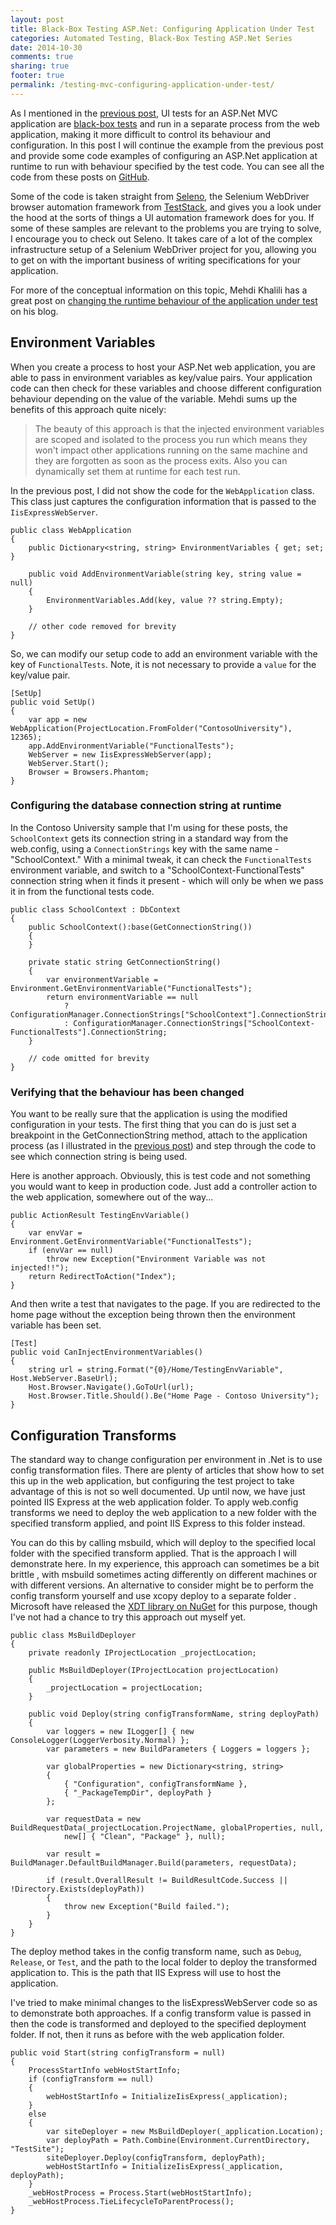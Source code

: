 ```yaml
---
layout: post
title: Black-Box Testing ASP.Net: Configuring Application Under Test
categories: Automated Testing, Black-Box Testing ASP.Net Series
date: 2014-10-30
comments: true
sharing: true
footer: true
permalink: /testing-mvc-configuring-application-under-test/
---
```


As I mentioned in the [previous post](/testing-mvc-application-with-iis-express-webdriver/), UI tests for an ASP.Net MVC application are [black-box tests](http://en.wikipedia.org/wiki/Black-box_testing) and run in a separate process from the web application, making it more difficult to control its behaviour and configuration. In this post I will continue the example from the previous post and provide some code examples of configuring an ASP.Net application at runtime to run with behaviour specified by the test code. You can see all the code from these posts on [GitHub](https://github.com/mwhelan/MvcTestingSamples). 
<!--excerpt-->

Some of the code is taken straight from [Seleno](https://github.com/TestStack/TestStack.Seleno), the Selenium WebDriver browser automation framework from [TestStack](http://teststack.net/), and gives you a look under the hood at the sorts of things a UI automation framework does for you. If some of these samples are relevant to the problems you are trying to solve, I encourage you to check out Seleno. It takes care of a lot of the complex infrastructure setup of a Selenium WebDriver project for you, allowing you to get on with the important business of writing specifications for your application.

For more of the conceptual information on this topic, Mehdi Khalili has a great post on [changing the runtime behaviour of the application under test](http://www.mehdi-khalili.com/changing-runtime-behavior-of-application-under-test) on his blog.

## Environment Variables
When you create a process to host your ASP.Net web application, you are able to pass in environment variables as key/value pairs. Your application code can then check for these variables and choose different configuration behaviour depending on the value of the variable. Mehdi sums up the benefits of this approach quite nicely:

> The beauty of this approach is that the injected environment variables are scoped and isolated to the process you run which means they won't impact other applications running on the same machine and they are forgotten as soon as the process exits. Also you can dynamically set them at runtime for each test run.

In the previous post, I did not show the code for the `WebApplication` class. This class just captures the configuration information that is passed to the `IisExpressWebServer`.

    public class WebApplication
    {
        public Dictionary<string, string> EnvironmentVariables { get; set; }

        public void AddEnvironmentVariable(string key, string value = null)
        {
            EnvironmentVariables.Add(key, value ?? string.Empty);
        }

		// other code removed for brevity
    }

So, we can modify our setup code to add an environment variable with the key of `FunctionalTests`. Note, it is not necessary to provide a `value` for the key/value pair.

    [SetUp]
    public void SetUp()
    {
        var app = new WebApplication(ProjectLocation.FromFolder("ContosoUniversity"), 12365);
        app.AddEnvironmentVariable("FunctionalTests");
        WebServer = new IisExpressWebServer(app);
        WebServer.Start();
        Browser = Browsers.Phantom;
    }

### Configuring the database connection string at runtime
In the Contoso University sample that I'm using for these posts, the `SchoolContext` gets its connection string in a standard way from the web.config, using a `ConnectionStrings` key with the same name - "SchoolContext." With a minimal tweak, it can check the `FunctionalTests` environment variable, and switch to a "SchoolContext-FunctionalTests" connection string when it finds it present - which will only be when we pass it in from the functional tests code.

	public class SchoolContext : DbContext
    {
        public SchoolContext():base(GetConnectionString())
        {
        }

        private static string GetConnectionString()
        {
            var environmentVariable = Environment.GetEnvironmentVariable("FunctionalTests");
            return environmentVariable == null 
                ? ConfigurationManager.ConnectionStrings["SchoolContext"].ConnectionString 
                : ConfigurationManager.ConnectionStrings["SchoolContext-FunctionalTests"].ConnectionString;
        }

        // code omitted for brevity
    }

### Verifying that the behaviour has been changed
You want to be really sure that the application is using the modified configuration in your tests. The first thing that you can do is just set a breakpoint in the GetConnectionString method, attach to the application process (as I illustrated in the [previous post](/testing-mvc-application-with-iis-express-webdriver/)) and step through the code to see which connection string is being used.

Here is another approach. Obviously, this is test code and not something you would want to keep in production code. Just add a controller action to the web application, somewhere out of the way...

    public ActionResult TestingEnvVariable()
    {
        var envVar = Environment.GetEnvironmentVariable("FunctionalTests");
        if (envVar == null)
            throw new Exception("Environment Variable was not injected!!");
        return RedirectToAction("Index");
    }

And then write a test that navigates to the page. If you are redirected to the home page without the exception being thrown then the environment variable has been set.

    [Test]
    public void CanInjectEnvironmentVariables()
    {
        string url = string.Format("{0}/Home/TestingEnvVariable", Host.WebServer.BaseUrl);
        Host.Browser.Navigate().GoToUrl(url);
        Host.Browser.Title.Should().Be("Home Page - Contoso University");
    }

## Configuration Transforms
The standard way to change configuration per environment in .Net is to use config transformation files. There are plenty of articles that show how to set this up in the web application, but configuring the test project to take advantage of this is not so well documented. Up until now, we have just pointed IIS Express at the web application folder. To apply web.config transforms we need to deploy the web application to a new folder with the specified transform applied, and point IIS Express to this folder instead. 

You can do this by calling msbuild, which will deploy to the specified local folder with the specified transform applied. That is the approach I will demonstrate here. In my experience, this approach can sometimes be a bit brittle , with msbuild sometimes acting differently on different machines or with different versions. An alternative to consider might be to perform the config transform yourself and use xcopy deploy to a separate folder . Microsoft have released the [XDT library on NuGet](https://www.nuget.org/packages/Microsoft.Web.Xdt/) for this purpose, though I've not had a chance to try this approach out myself yet.

    public class MsBuildDeployer
    {
        private readonly IProjectLocation _projectLocation;

        public MsBuildDeployer(IProjectLocation projectLocation)
        {
            _projectLocation = projectLocation;
        }

        public void Deploy(string configTransformName, string deployPath)
        {
            var loggers = new ILogger[] { new ConsoleLogger(LoggerVerbosity.Normal) };
            var parameters = new BuildParameters { Loggers = loggers };

            var globalProperties = new Dictionary<string, string>
	        {
	            { "Configuration", configTransformName },
                { "_PackageTempDir", deployPath }
	        };

            var requestData = new BuildRequestData(_projectLocation.ProjectName, globalProperties, null, 
                new[] { "Clean", "Package" }, null);

            var result = BuildManager.DefaultBuildManager.Build(parameters, requestData);

            if (result.OverallResult != BuildResultCode.Success || !Directory.Exists(deployPath))
            {
                throw new Exception("Build failed.");
            }
        }
    }

The deploy method takes in the config transform name, such as `Debug`, `Release`, or `Test`, and the path to the local folder to deploy the transformed application to. This is the path that IIS Express will use to host the application.

I've tried to make minimal changes to the IisExpressWebServer code so as to demonstrate both approaches. If a config transform value is passed in then the code is transformed and deployed to the specified deployment folder. If not, then it runs as before with the web application folder. 

    public void Start(string configTransform = null)
    {
        ProcessStartInfo webHostStartInfo;
        if (configTransform == null)
        {
            webHostStartInfo = InitializeIisExpress(_application);
        }
        else
        {
            var siteDeployer = new MsBuildDeployer(_application.Location);
            var deployPath = Path.Combine(Environment.CurrentDirectory, "TestSite");
            siteDeployer.Deploy(configTransform, deployPath);
            webHostStartInfo = InitializeIisExpress(_application, deployPath);
        }
        _webHostProcess = Process.Start(webHostStartInfo);
        _webHostProcess.TieLifecycleToParentProcess();
    }





